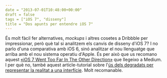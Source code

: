 ```yaml
---
date = "2013-07-01T10:48:00+00:00"
draft = false
tags = ["iOS 7", "disseny"]
title = "Dos apunts per entendre iOS 7"
---
```

És molt fàcil fer alternatives, *mockups* i altres cosetes a Dribbble per impressionar, però què tal si analitzem els canvis de disseny d'iOS 7? I no parlo d'una comparativa amb iOS 6, sinó analitzar el nou llenguatge que arriba amb el nou sistema operatiu d'Apple. És per això que us recomano aquest [«iOS 7 Went Too Far In The Other Direction»](https://medium.com/product-experience/9a7b4648fe8b) que llegeixo a Medium. I per què no, també aquest article-tutorial sobre l'[ús dels degradats per representar la realitat a una interfície](http://flyosity.com/tutorial/crafting-subtle-realistic-user-interfaces.php). Molt recomanable.